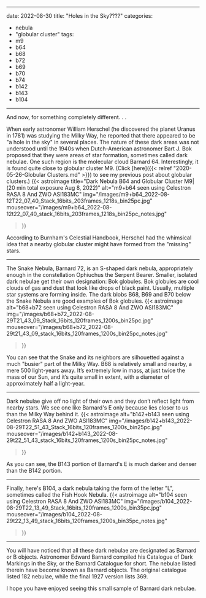 ------
date: 2022-08-30
title: "Holes in the Sky????"
categories:
- nebula
- "globular cluster"
tags:
- m9
- b64
- b68
- b72
- b69
- b70
- b74
- b142
- b143
- b104
---


<!--more-->
And now, for something completely different. . .

When early astronomer William Herschel (he discovered the planet Uranus in 1781) was studying the Milky Way, he reported that there appeared to be "a hole in the sky" in several places. The nature of these dark areas was not understood until the 1940s when Dutch-American astronomer Bart J. Bok proposed that they were areas of star formation, sometimes called dark nebulae. One such region is the molecular cloud Barnard 64. 
Interestingly, it is found quite close to globular cluster M9. (Click [here]({{< relref "2020-05-26-Globular Clusters.md" >}}) to see my previous post about globular clusters.)
{{< astroimage
title="Dark Nebula B64 and Globular Cluster M9|(20 min total exposure Aug 8, 2022)"
   alt="m9+b64 seen using Celestron RASA 8 And ZWO ASI183MC"
   img="/images/m9+b64_2022-08-12T22_07_40_Stack_16bits_203frames_1218s_bin25pc.jpg"
   mouseover="/images/m9+b64_2022-08-12t22_07_40_stack_16bits_203frames_1218s_bin25pc_notes.jpg"
>}}<br>


According to Burnham's Celestial Handbook, Herschel had the whimsical idea that a nearby globular cluster might have formed from the "missing" stars.

-----

 The Snake Nebula, Barnard 72, is an S-shaped dark nebula, appropriately enough in the constellation Ophiuchus the Serpent Bearer. 
 Smaller, isolated dark nebulae get their own designation: Bok globules. Bok globules are cool clouds of gas and dust that look like drops of black paint. Usually, multiple star systems are forming inside.
 The dark blobs B68, B69 and B70 below the Snake Nebula are good examples of Bok globules.
{{< astroimage
   alt="b68+b72 seen using Celestron RASA 8 And ZWO ASI183MC"
   img="/images/b68+b72_2022-08-29T21_43_09_Stack_16bits_120frames_1200s_bin25pc.jpg"
   mouseover="/images/b68+b72_2022-08-29t21_43_09_stack_16bits_120frames_1200s_bin25pc_notes.jpg"
>}}<br>

You can see that the Snake and its neighbors are silhouetted against a much "busier" part of the Milky Way.
B68 is relatively small and nearby, a mere 500 light-years away. It’s extremely low in mass, at just twice the mass of our Sun,
and it’s quite small in extent, with a diameter of approximately half a light-year.

---
 
Dark nebulae give off no light of their own and they don’t reflect light from nearby stars. We see one like Barnard's E only because  lies closer to us than the Milky Way behind it. 
{{< astroimage
   alt="b142+b143 seen using Celestron RASA 8 And ZWO ASI183MC"
   img="/images/b142+b143_2022-08-29T22_51_43_Stack_16bits_120frames_1200s_bin25pc.jpg"
   mouseover="/images/b142+b143_2022-08-29t22_51_43_stack_16bits_120frames_1200s_bin25pc_notes.jpg"
>}}<br>


As you can see, the B143 portion of Barnard's E is much darker and denser than the B142 portion.

-------

Finally, here's B104, a dark nebula taking the form of the letter "L", sometimes called the Fish Hook Nebula.
{{< astroimage
   alt="b104 seen using Celestron RASA 8 And ZWO ASI183MC"
   img="/images/b104_2022-08-29T22_13_49_Stack_16bits_120frames_1200s_bin35pc.jpg"
   mouseover="/images/b104_2022-08-29t22_13_49_stack_16bits_120frames_1200s_bin35pc_notes.jpg"
>}}<br>

-----

You will have noticed that all these dark nebulae are designated as Barnard or B objects.
Astronomer Edward  Barnard compiled his Catalogue of Dark Markings in the Sky, or the Barnard Catalogue for short. The nebulae listed therein have become known as Barnard objects. The original catalogue listed 182 nebulae, while the final 1927 version lists 369.

I hope you have enjoyed seeing this small sample of Barnard dark nebulae.

